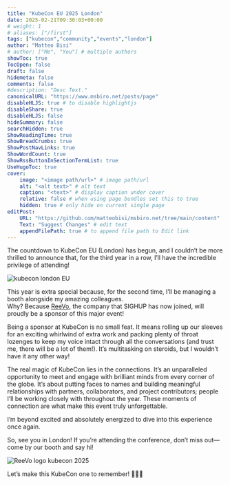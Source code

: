 ```yaml
---
title: "KubeCon EU 2025 London"
date: 2025-02-21T09:30:03+00:00
# weight: 1
# aliases: ["/first"]
tags: ["kubecon","community","events","london"]
author: "Matteo Bisi"
# author: ["Me", "You"] # multiple authors
showToc: true
TocOpen: false
draft: false
hidemeta: false
comments: false
#description: "Desc Text."
canonicalURL: "https://www.msbiro.net/posts/page"
disableHLJS: true # to disable highlightjs
disableShare: true
disableHLJS: false
hideSummary: false
searchHidden: true
ShowReadingTime: true
ShowBreadCrumbs: true
ShowPostNavLinks: true
ShowWordCount: true
ShowRssButtonInSectionTermList: true
UseHugoToc: true
cover:
    image: "<image path/url>" # image path/url
    alt: "<alt text>" # alt text
    caption: "<text>" # display caption under cover
    relative: false # when using page bundles set this to true
    hidden: true # only hide on current single page
editPost:
    URL: "https://github.com/matteobisi/msbiro.net/tree/main/content"
    Text: "Suggest Changes" # edit text
    appendFilePath: true # to append file path to Edit link
---
```


The countdown to KubeCon EU (London) has begun, and I couldn’t be more thrilled to announce that, for the third year in a row, I’ll have the incredible privilege of attending!

![kubecon london EU](kubecon-london-logo.png)

This year is extra special because, for the second time, I’ll be managing a booth alongside my amazing colleagues.  
Why? Because [ReeVo](https://www.reevo.it/en/), the company that SIGHUP has now joined, will proudly be a sponsor of this major event!

Being a sponsor at KubeCon is no small feat. It means rolling up our sleeves for an exciting whirlwind of extra work and packing plenty of throat lozenges to keep my voice intact through all the conversations (and trust me, there will be a lot of them!). It’s multitasking on steroids, but I wouldn’t have it any other way!  

The real magic of KubeCon lies in the connections. It’s an unparalleled opportunity to meet and engage with brilliant minds from every corner of the globe. It’s about putting faces to names and building meaningful relationships with partners, collaborators, and project contributors; people I’ll be working closely with throughout the year. These moments of connection are what make this event truly unforgettable.

I’m beyond excited and absolutely energized to dive into this experience once again.

So, see you in London! If you’re attending the conference, don’t miss out—come by our booth and say hi!

![ReeVo logo kubecon 2025](reevo-kubecon-london.jpeg)

Let’s make this KubeCon one to remember! 🚀🚀🚀